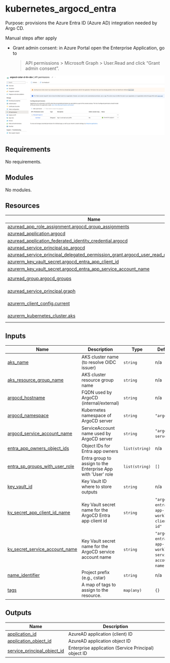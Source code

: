 # kubernetes_argocd_entra

Purpose: provisions the Azure Entra ID (Azure AD) integration needed by Argo CD.

Manual steps after apply

- Grant admin consent: in Azure Portal open the Enterprise Application, go to
  > API permissions > Microsoft Graph > User.Read and click “Grant admin consent”.

![Grant admin consent](docs/entra_grant_admin_consent.png)

<!-- markdownlint-disable -->
<!-- BEGIN_TF_DOCS -->
## Requirements

No requirements.

## Modules

No modules.

## Resources

| Name | Type |
|------|------|
| [azuread_app_role_assignment.argocd_group_assignments](https://registry.terraform.io/providers/hashicorp/azuread/latest/docs/resources/app_role_assignment) | resource |
| [azuread_application.argocd](https://registry.terraform.io/providers/hashicorp/azuread/latest/docs/resources/application) | resource |
| [azuread_application_federated_identity_credential.argocd](https://registry.terraform.io/providers/hashicorp/azuread/latest/docs/resources/application_federated_identity_credential) | resource |
| [azuread_service_principal.sp_argocd](https://registry.terraform.io/providers/hashicorp/azuread/latest/docs/resources/service_principal) | resource |
| [azuread_service_principal_delegated_permission_grant.argocd_user_read_consent](https://registry.terraform.io/providers/hashicorp/azuread/latest/docs/resources/service_principal_delegated_permission_grant) | resource |
| [azurerm_key_vault_secret.argocd_entra_app_client_id](https://registry.terraform.io/providers/hashicorp/azurerm/latest/docs/resources/key_vault_secret) | resource |
| [azurerm_key_vault_secret.argocd_entra_app_service_account_name](https://registry.terraform.io/providers/hashicorp/azurerm/latest/docs/resources/key_vault_secret) | resource |
| [azuread_group.argocd_groups](https://registry.terraform.io/providers/hashicorp/azuread/latest/docs/data-sources/group) | data source |
| [azuread_service_principal.graph](https://registry.terraform.io/providers/hashicorp/azuread/latest/docs/data-sources/service_principal) | data source |
| [azurerm_client_config.current](https://registry.terraform.io/providers/hashicorp/azurerm/latest/docs/data-sources/client_config) | data source |
| [azurerm_kubernetes_cluster.aks](https://registry.terraform.io/providers/hashicorp/azurerm/latest/docs/data-sources/kubernetes_cluster) | data source |

## Inputs

| Name | Description | Type | Default | Required |
|------|-------------|------|---------|:--------:|
| <a name="input_aks_name"></a> [aks\_name](#input\_aks\_name) | AKS cluster name (to resolve OIDC issuer) | `string` | n/a | yes |
| <a name="input_aks_resource_group_name"></a> [aks\_resource\_group\_name](#input\_aks\_resource\_group\_name) | AKS cluster resource group name | `string` | n/a | yes |
| <a name="input_argocd_hostname"></a> [argocd\_hostname](#input\_argocd\_hostname) | FQDN used by ArgoCD (internal/external) | `string` | n/a | yes |
| <a name="input_argocd_namespace"></a> [argocd\_namespace](#input\_argocd\_namespace) | Kubernetes namespace of ArgoCD server | `string` | `"argocd"` | no |
| <a name="input_argocd_service_account_name"></a> [argocd\_service\_account\_name](#input\_argocd\_service\_account\_name) | ServiceAccount name used by ArgoCD server | `string` | `"argocd-server"` | no |
| <a name="input_entra_app_owners_object_ids"></a> [entra\_app\_owners\_object\_ids](#input\_entra\_app\_owners\_object\_ids) | Object IDs for Entra app owners | `list(string)` | n/a | yes |
| <a name="input_entra_sp_groups_with_user_role"></a> [entra\_sp\_groups\_with\_user\_role](#input\_entra\_sp\_groups\_with\_user\_role) | Entra group to assign to the Enterprise App with 'User' role | `list(string)` | `[]` | no |
| <a name="input_key_vault_id"></a> [key\_vault\_id](#input\_key\_vault\_id) | Key Vault ID where to store outputs | `string` | n/a | yes |
| <a name="input_kv_secret_app_client_id_name"></a> [kv\_secret\_app\_client\_id\_name](#input\_kv\_secret\_app\_client\_id\_name) | Key Vault secret name for the ArgoCD Entra app client id | `string` | `"argocd-entra-app-workload-client-id"` | no |
| <a name="input_kv_secret_service_account_name"></a> [kv\_secret\_service\_account\_name](#input\_kv\_secret\_service\_account\_name) | Key Vault secret name for the ArgoCD service account name | `string` | `"argocd-entra-app-workload-service-account-name"` | no |
| <a name="input_name_identifier"></a> [name\_identifier](#input\_name\_identifier) | Project prefix (e.g., cstar) | `string` | n/a | yes |
| <a name="input_tags"></a> [tags](#input\_tags) | A map of tags to assign to the resource. | `map(any)` | `{}` | no |

## Outputs

| Name | Description |
|------|-------------|
| <a name="output_application_id"></a> [application\_id](#output\_application\_id) | AzureAD application (client) ID |
| <a name="output_application_object_id"></a> [application\_object\_id](#output\_application\_object\_id) | AzureAD application object ID |
| <a name="output_service_principal_object_id"></a> [service\_principal\_object\_id](#output\_service\_principal\_object\_id) | Enterprise application (Service Principal) object ID |
<!-- END_TF_DOCS -->
